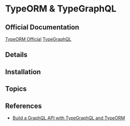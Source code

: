 # TypeORM & TypeGraphQL

## Official Documentation

[TypeORM Official](https://typeorm.io/#/)
[TypeGraphQL](https://typegraphql.com)

## Details

## Installation

## Topics

## References

- [Build a GraphQL API with TypeGraphQL and TypeORM](https://blog.logrocket.com/how-build-graphql-api-typegraphql-typeorm/)
